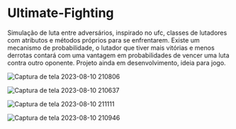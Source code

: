 # Ultimate-Fighting

Simulação de luta entre adversários, inspirado no ufc, classes de lutadores com atributos e métodos próprios para se enfrentarem. Existe um mecanismo de probabilidade, o lutador que tiver mais vitórias e menos derrotas contará com uma vantagem em probabilidades de vencer uma luta contra outro oponente. Projeto ainda em desenvolvimento, ideia para jogo.


![Captura de tela 2023-08-10 210806](https://github.com/joaovitorcidralv/Ultimate-Fighting/assets/119749953/a38d50d9-c9d4-405e-a0d8-cd56f8a6bba9)

![Captura de tela 2023-08-10 210637](https://github.com/joaovitorcidralv/Ultimate-Fighting/assets/119749953/fbc978d7-e32e-4797-b437-dc7682498e51)

![Captura de tela 2023-08-10 211111](https://github.com/joaovitorcidralv/Ultimate-Fighting/assets/119749953/6313217a-8ce0-4203-ac0a-f81d41db7f73)

![Captura de tela 2023-08-10 210946](https://github.com/joaovitorcidralv/Ultimate-Fighting/assets/119749953/9c7fb846-bdab-405f-b172-598cee6e1446)
